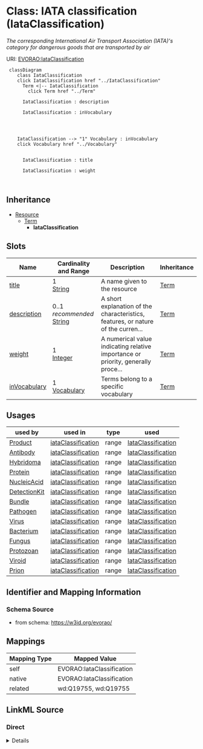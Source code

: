 

# Class: IATA classification (IataClassification) 


_The corresponding International Air Transport Association (IATA)'s category for dangerous goods that are transported by air_





URI: [EVORAO:IataClassification](https://w3id.org/evorao/IataClassification)






```mermaid
 classDiagram
    class IataClassification
    click IataClassification href "../IataClassification"
      Term <|-- IataClassification
        click Term href "../Term"
      
      IataClassification : description
        
      IataClassification : inVocabulary
        
          
    
    
    IataClassification --> "1" Vocabulary : inVocabulary
    click Vocabulary href "../Vocabulary"

        
      IataClassification : title
        
      IataClassification : weight
        
      
```





## Inheritance
* [Resource](Resource.md)
    * [Term](Term.md)
        * **IataClassification**



## Slots

| Name | Cardinality and Range | Description | Inheritance |
| ---  | --- | --- | --- |
| [title](title.md) | 1 <br/> [String](String.md) | A name given to the resource | [Term](Term.md) |
| [description](description.md) | 0..1 _recommended_ <br/> [String](String.md) | A short explanation of the characteristics, features, or nature of the curren... | [Term](Term.md) |
| [weight](weight.md) | 1 <br/> [Integer](Integer.md) | A numerical value indicating relative importance or priority, generally proce... | [Term](Term.md) |
| [inVocabulary](inVocabulary.md) | 1 <br/> [Vocabulary](Vocabulary.md) | Terms belong to a specific vocabulary | [Term](Term.md) |





## Usages

| used by | used in | type | used |
| ---  | --- | --- | --- |
| [Product](Product.md) | [iataClassification](iataClassification.md) | range | [IataClassification](IataClassification.md) |
| [Antibody](Antibody.md) | [iataClassification](iataClassification.md) | range | [IataClassification](IataClassification.md) |
| [Hybridoma](Hybridoma.md) | [iataClassification](iataClassification.md) | range | [IataClassification](IataClassification.md) |
| [Protein](Protein.md) | [iataClassification](iataClassification.md) | range | [IataClassification](IataClassification.md) |
| [NucleicAcid](NucleicAcid.md) | [iataClassification](iataClassification.md) | range | [IataClassification](IataClassification.md) |
| [DetectionKit](DetectionKit.md) | [iataClassification](iataClassification.md) | range | [IataClassification](IataClassification.md) |
| [Bundle](Bundle.md) | [iataClassification](iataClassification.md) | range | [IataClassification](IataClassification.md) |
| [Pathogen](Pathogen.md) | [iataClassification](iataClassification.md) | range | [IataClassification](IataClassification.md) |
| [Virus](Virus.md) | [iataClassification](iataClassification.md) | range | [IataClassification](IataClassification.md) |
| [Bacterium](Bacterium.md) | [iataClassification](iataClassification.md) | range | [IataClassification](IataClassification.md) |
| [Fungus](Fungus.md) | [iataClassification](iataClassification.md) | range | [IataClassification](IataClassification.md) |
| [Protozoan](Protozoan.md) | [iataClassification](iataClassification.md) | range | [IataClassification](IataClassification.md) |
| [Viroid](Viroid.md) | [iataClassification](iataClassification.md) | range | [IataClassification](IataClassification.md) |
| [Prion](Prion.md) | [iataClassification](iataClassification.md) | range | [IataClassification](IataClassification.md) |






## Identifier and Mapping Information







### Schema Source


* from schema: https://w3id.org/evorao/




## Mappings

| Mapping Type | Mapped Value |
| ---  | ---  |
| self | EVORAO:IataClassification |
| native | EVORAO:IataClassification |
| related | wd:Q19755, wd:Q19755 |







## LinkML Source

<!-- TODO: investigate https://stackoverflow.com/questions/37606292/how-to-create-tabbed-code-blocks-in-mkdocs-or-sphinx -->

### Direct

<details>
```yaml
name: IataClassification
description: The corresponding International Air Transport Association (IATA)'s category
  for dangerous goods that are transported by air
title: IATA classification
from_schema: https://w3id.org/evorao/
related_mappings:
- wd:Q19755
- wd:Q19755
is_a: Term

```
</details>

### Induced

<details>
```yaml
name: IataClassification
description: The corresponding International Air Transport Association (IATA)'s category
  for dangerous goods that are transported by air
title: IATA classification
from_schema: https://w3id.org/evorao/
related_mappings:
- wd:Q19755
- wd:Q19755
is_a: Term
attributes:
  title:
    name: title
    description: A name given to the resource
    title: title
    comments:
    - 'The title of the item should be as short and descriptive as possible. E.g.
      for virus products it should basically be based on the following Pattern: ''Virus
      name'', ''virus host type'', ''collection year'', ''country of collection''
      ex ''suspected epidemiological origin'', ''genotype'', ''strain'', ''variant
      name or specific feature'
    from_schema: https://w3id.org/evorao/
    exact_mappings:
    - schema:name
    - rdfs:label
    rank: 1000
    slot_uri: dct:title
    alias: title
    owner: IataClassification
    domain_of:
    - Term
    - Dataset
    - DataService
    - Publication
    - License
    - Certification
    range: string
    required: true
    multivalued: false
  description:
    name: description
    description: A short explanation of the characteristics, features, or nature of
      the current item
    title: description
    comments:
    - Describe this item in few lines. This description will serve as a summary to
      present the resource.
    from_schema: https://w3id.org/evorao/
    exact_mappings:
    - schema:description
    close_mappings:
    - schema:description
    rank: 1000
    slot_uri: dct:description
    alias: description
    owner: IataClassification
    domain_of:
    - Term
    - Dataset
    - DataService
    - PersonOrOrganization
    - File
    - ContactPoint
    - License
    - Certification
    range: string
    required: false
    recommended: true
    multivalued: false
  weight:
    name: weight
    description: A numerical value indicating relative importance or priority, generally
      processed in ascending order. This weight helps prioritize content when organizing
      or processing data. Its value can be negative, with a default set to 0
    title: weight
    comments:
    - The lowest weighted Data providers are triggered first, this may be usefull
      to populate at first entities that are referenced by others (e.g. Version ahead
      of Rank ahead of Taxon)
    from_schema: https://w3id.org/evorao/
    close_mappings:
    - adms:status
    rank: 1000
    ifabsent: int(0)
    alias: weight
    owner: IataClassification
    domain_of:
    - Term
    - DataProvider
    range: integer
    required: true
    multivalued: false
  inVocabulary:
    name: inVocabulary
    description: Terms belong to a specific vocabulary
    title: in Vocabulary
    from_schema: https://w3id.org/evorao/
    close_mappings:
    - wdp:P972
    related_mappings:
    - dct:isReferencedBy
    broad_mappings:
    - dct:isPartOf
    rank: 1000
    alias: inVocabulary
    owner: IataClassification
    domain_of:
    - Term
    range: Vocabulary
    required: true
    multivalued: false

```
</details>